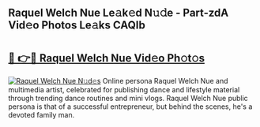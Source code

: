 ## Raquel Welch Nue Le𝚊k𝚎d N𝚞𝚍e - Part-zdA Vid𝚎o Photos Le𝚊ks CAQIb

# <h2><a href="http://fb7m1i.evod.top/?m=Raquel+Welch+Nue">🔗 👉🔴 Raquel Welch Nue Vid𝚎o Ph𝚘t𝚘s</a></h2>

[![Raquel Welch Nue N𝚞d𝚎s](https://i.imgur.com/8V9OHl7.gif)](http://fb7m1i.evod.top/?m=Raquel+Welch+Nue)
Online persona Raquel Welch Nue and multimedia artist, celebrated for publishing dance and lifestyle material through trending dance routines and mini vlogs. Raquel Welch Nue public persona is that of a successful entrepreneur, but behind the scenes, he's a devoted family man. 
